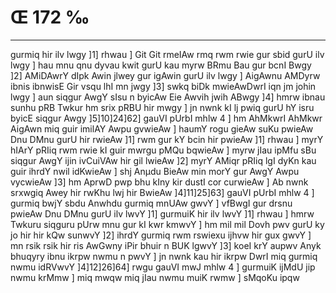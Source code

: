 # Œ 172 ‰
---
gurmiq hir ilv lwgy ]1] rhwau ] Git Git rmeIAw rmq rwm rwie
gur sbid gurU ilv lwgy ] hau mnu qnu dyvau kwit gurU kau myrw BRmu Bau
gur bcnI Bwgy ]2] AMiDAwrY dIpk Awin jlwey gur igAwin gurU ilv lwgy
] AigAwnu AMDyrw ibnis ibnwisE Gir vsqu lhI mn jwgy ]3] swkq
biDk mwieAwDwrI iqn jm johin lwgy ] aun siqgur AwgY sIsu n byicAw
Eie Awvih jwih ABwgy ]4] hmrw ibnau sunhu pRB Twkur hm srix pRBU
hir mwgy ] jn nwnk kI lj pwiq gurU hY isru byicE siqgur Awgy
]5]10]24]62] gauVI pUrbI mhlw 4 ] hm AhMkwrI AhMkwr AigAwn
miq guir imilAY Awpu gvwieAw ] haumY rogu gieAw suKu pwieAw Dnu DMnu
gurU hir rwieAw ]1] rwm gur kY bcin hir pwieAw ]1] rhwau ] myrY
hIArY pRIiq rwm rwie kI guir mwrgu pMQu bqwieAw ] myrw jIau ipMfu sBu
siqgur AwgY ijin ivCuiVAw hir gil lwieAw ]2] myrY AMiqr pRIiq lgI
dyKn kau guir ihrdY nwil idKwieAw ] shj Anµdu BieAw min morY gur
AwgY Awpu vycwieAw ]3] hm AprwD pwp bhu kIny kir dustI cor
curwieAw ] Ab nwnk srxwgiq Awey hir rwKhu lwj hir BwieAw
]4]11]25]63] gauVI pUrbI mhlw 4 ] gurmiq bwjY sbdu Anwhdu
gurmiq mnUAw gwvY ] vfBwgI gur drsnu pwieAw Dnu DMnu gurU ilv lwvY
]1] gurmuiK hir ilv lwvY ]1] rhwau ] hmrw Twkuru siqguru pUrw mnu gur
kI kwr kmwvY ] hm mil mil Dovh pwv gurU ky jo hir hir kQw sunwvY
]2] ihrdY gurmiq rwm rswiexu ijhvw hir gux gwvY ] mn rsik rsik
hir ris AwGwny iPir bhuir n BUK lgwvY ]3] koeI krY aupwv Anyk bhuqyry
ibnu ikrpw nwmu n pwvY ] jn nwnk kau hir ikrpw DwrI miq gurmiq nwmu
idRVwvY ]4]12]26]64] rwgu gauVI mwJ mhlw 4 ] gurmuiK ijMdU jip
nwmu krMmw ] miq mwqw miq jIau nwmu muiK rwmw ] sMqoKu ipqw
####

